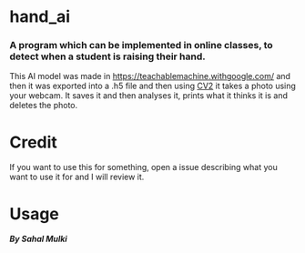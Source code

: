 # hand_ai
### A program which can be implemented in online classes, to detect when a student is raising their hand.

This AI model was made in https://teachablemachine.withgoogle.com/ and then it was exported
into a .h5 file and then using [CV2](https://pypi.org/project/opencv-python/) it takes a photo
using your webcam. It saves it and then analyses it, prints what it thinks it is and deletes the photo.

# Credit

If you want to use this for something, open a issue describing what you want to use it for and I will review it.

# Usage

_**By Sahal Mulki**_
